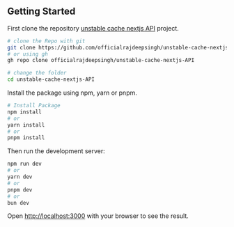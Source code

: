 ## Getting Started

First clone the repository [unstable cache nextjs API](https://github.com/officialrajdeepsingh/unstable-cache-nextjs-API) project.

```bash
# clone the Repo with git
git clone https://github.com/officialrajdeepsingh/unstable-cache-nextjs-API.git
# or using gh
gh repo clone officialrajdeepsingh/unstable-cache-nextjs-API

# change the folder
cd unstable-cache-nextjs-API
```

Install the package using npm, yarn or pnpm.

```bash
# Install Package
npm install
# or
yarn install
# or
pnpm install
```

Then run the development server:

```bash
npm run dev
# or
yarn dev
# or
pnpm dev
# or
bun dev
```

Open [http://localhost:3000](http://localhost:3000) with your browser to see the result.